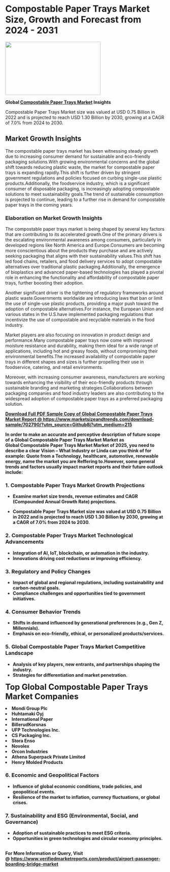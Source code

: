 <H1>Compostable Paper Trays Market Size, Growth and Forecast from 2024 - 2031</H1><img class="aligncenter size-medium wp-image-584254" src="https://thirdeyenews.in/wp-content/uploads/2024/09/Global-Market-Research-300x168.jpeg" alt="" width="300" height="168" /><p><strong>Global&nbsp;<a href="https://www.marketsizeandtrends.com/download-sample/702790/?utm_source=Github8j?utm_medium=215">Compostable Paper Trays Market</a> Insights</strong></p><p>Compostable Paper Trays Market size was valued at USD 0.75 Billion in 2022 and is projected to reach USD 1.30 Billion by 2030, growing at a CAGR of 7.0% from 2024 to 2030.</p><p><h2>Market Growth Insights</h2> <p>The compostable paper trays market has been witnessing steady growth due to increasing consumer demand for sustainable and eco-friendly packaging solutions.With growing environmental concerns and the global shift towards reducing plastic waste, the market for compostable paper trays is expanding rapidly.This shift is further driven by stringent government regulations and policies focused on curbing single-use plastic products.Additionally, the foodservice industry, which is a significant consumer of disposable packaging, is increasingly adopting compostable solutions to meet sustainability goals.The trend of sustainable consumption is projected to continue, leading to a further rise in demand for compostable paper trays in the coming years.</p> <p><strong><a href="#"></a></strong></p> <h3>Elaboration on Market Growth Insights</h3> <p>The compostable paper trays market is being shaped by several key factors that are contributing to its accelerated growth.One of the primary drivers is the escalating environmental awareness among consumers, particularly in developed regions like North America and Europe.Consumers are becoming more conscientious about the products they purchase and are actively seeking packaging that aligns with their sustainability values.This shift has led food chains, retailers, and food delivery services to adopt compostable alternatives over traditional plastic packaging.Additionally, the emergence of bioplastics and advanced paper-based technologies has played a pivotal role in enhancing the functionality and affordability of compostable paper trays, further boosting their adoption.</p> <p>Another significant driver is the tightening of regulatory frameworks around plastic waste.Governments worldwide are introducing laws that ban or limit the use of single-use plastic products, providing a major push toward the adoption of compostable alternatives.For instance, the European Union and various states in the U.S.have implemented packaging regulations that incentivize the use of compostable and recyclable materials in the food industry.</p> <p>Market players are also focusing on innovation in product design and performance.Many compostable paper trays now come with improved moisture resistance and durability, making them ideal for a wide range of applications, including hot and greasy foods, without compromising their environmental benefits.The increased availability of compostable paper trays in different shapes and sizes is further propelling their use in foodservice, catering, and retail environments.</p> <p>Moreover, with increasing consumer awareness, manufacturers are working towards enhancing the visibility of their eco-friendly products through sustainable branding and marketing strategies.Collaborations between packaging companies and food industry leaders are also contributing to the widespread adoption of compostable paper trays as a preferred packaging solution.</p> <p><strong><a href="#"></p><p><span class=""><strong>Download Full PDF Sample Copy of Global Compostable Paper Trays Market Report</strong> @ <a href="https://www.marketsizeandtrends.com/download-sample/702790/?utm_source=Github8j?utm_medium=215" target="_blank">https://www.marketsizeandtrends.com/download-sample/702790/?utm_source=Github8j?utm_medium=215</a></span></p><p>In order to make an accurate and perceptive description of future scope of a Global&nbsp;Compostable Paper Trays Market Market as Global&nbsp;Compostable Paper Trays Market Market of 2025, you need to describe a clear Vision &ndash; What Industry or Linda can you think of for example: Quote from a Technology, healthcare, automotive, renewable energy, name the market you are Reffering to.However, some general trends and factors usually impact market reports and their future outlook include:</p><h3>1.&nbsp;<strong>Compostable Paper Trays Market Growth Projections</strong></h3><ul><li>Examine market size trends, revenue estimates and CAGR (Compounded Annual Growth Rate) projections.</li><li><p>Compostable Paper Trays Market size was valued at USD 0.75 Billion in 2022 and is projected to reach USD 1.30 Billion by 2030, growing at a CAGR of 7.0% from 2024 to 2030.</p></li></ul><h3>2.&nbsp;<strong>Compostable Paper Trays Market Technological Advancements</strong></h3><ul><li>Integration of AI, IoT, blockchain, or automation in the industry.</li><li>Innovations driving cost reductions or improving efficiency.</li></ul><h3>3.&nbsp;<strong>Regulatory and Policy Changes</strong></h3><ul><li>Impact of global and regional regulations, including sustainability and carbon-neutral goals.</li><li>Compliance challenges and opportunities tied to government initiatives.</li></ul><h3>4.&nbsp;<strong>Consumer Behavior Trends</strong></h3><ul><li>Shifts in demand influenced by generational preferences (e.g., Gen Z, Millennials).</li><li>Emphasis on eco-friendly, ethical, or personalized products/services.</li></ul><h3>5.&nbsp;<strong>Global Compostable Paper Trays Market Competitive Landscape</strong></h3><ul><li>Analysis of key players, new entrants, and partnerships shaping the industry.</li><li>Strategies for differentiation and market penetration.</li></ul><p data-pm-slice="1 1 []"><span style="color: inherit; font-family: inherit; font-size: 25px;">Top Global Compostable Paper Trays Market Companies</span></p><div class="" data-test-id=""><p><li>Mondi Group Plc</li><li> Huhtamaki Oyj</li><li> International Paper</li><li> BillerudKorsnas</li><li> UFP Technologies Inc.</li><li> CS Packaging Inc.</li><li> Stora Enso</li><li> Novolex</li><li> Orcon Industries</li><li> Athena Superpack Private Limited</li><li> Henry Molded Products</li></p></div><h3>6.&nbsp;<strong>Economic and Geopolitical Factors</strong></h3><ul><li>Influence of global economic conditions, trade policies, and geopolitical events.</li><li>Resilience of the market to inflation, currency fluctuations, or global crises.</li></ul><h3>7.&nbsp;<strong>Sustainability and ESG (Environmental, Social, and Governance)</strong></h3><ul><li>Adoption of sustainable practices to meet ESG criteria.</li><li>Opportunities in green technologies and circular economy principles.</li></ul><h2><strong style="font-size: 14px;">For More Information or Query, Visit @&nbsp;</strong><a style="background-color: #ffffff; font-size: 14px;" href="https://www.marketsizeandtrends.com/report/compostable-paper-trays-market/" target="_blank">https://www.verifiedmarketreports.com/product/airport-passenger-boarding-bridge-market</a></h2>